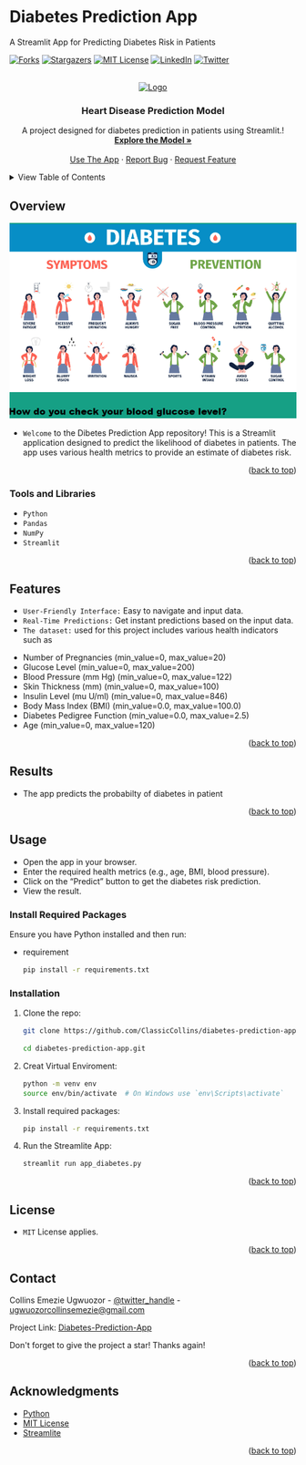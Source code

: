 # Diabetes Prediction App
A Streamlit App for Predicting Diabetes Risk in Patients
<!-- Improved compatibility of back to top link: See: https://github.com/ClassicCollins/diabetes-prediction-app/back2top -->
<a id="readme-top"></a>
<!--
*** Thanks for checking out diabetes-prediction-app project. 
*** Thanks for checking out my project!
-->



<!-- PROJECT SHIELDS -->
<!--
*** I'm using markdown "reference style" links for readability.
*** Reference links are enclosed in brackets [ ] instead of parentheses ( ).
*** See the bottom of this document for the declaration of the reference variables
*** for stars-url, forks-url, etc.
*** https://www.markdownguide.org/basic-syntax/#reference-style-links 
-->
[![Forks][forks-shield]][forks-url]
[![Stargazers][stars-shield]][stars-url]
[![MIT License][license-shield]][license-url]
[![LinkedIn][linkedin-shield]][linkedin-url]
[![Twitter][twitter-shield]][twitter-url]

<!-- PROJECT LOGO -->
<br />
<div align="center">
  <a href="https://github.com/ClassicCollins/heart-disease-prediction/blob/classic/image/logo.png">
    <img src="image/logo.png" alt="Logo" width="600" height="200">
  </a>

<h3 align="center">Heart Disease Prediction Model</h3>

  <p align="center">
    A project designed for diabetes prediction in patients using Streamlit.!
    <br />
    <a href="https://github.com/ClassicCollins/diabetes-prediction-app"><strong>Explore the Model »</strong></a>
    <br />
    <br />
    <a href="https://collins-diabetes-prediction.streamlit.app/">Use The App</a>
    ·
    <a href="https://github.com/ClassicCollins/heart-disease-prediction/blob/classic/.github/ISSUE_TEMPLATE/bug-report---.md">Report Bug</a>
    ·
    <a href="https://github.com/ClassicCollins/heart-disease-prediction/blob/classic/.github/ISSUE_TEMPLATE/feature-request-form---.md">Request Feature</a>
  </p>
</div>


<!-- TABLE OF CONTENTS -->
<details>
  <summary>View Table of Contents</summary>
  <ol>
    <li>
      <a href="#overview">Overview</a>
      <ul>
        <li><a href="#project-Goal">Project Goal</a></li>
        <li><a href="#tools-and-libraries">Tools and Libraries</a></li>
        <li><a href="#features">Features</a></li>
        <li><a href="#results">Results</a></li>
      </ul>
    </li>
    <li>
      <a href="#usage">Usage</a>
      <ul>
        <li><a href="#Required-Packages">Required Packages</a></li>
        <li><a href="#installation">Installation</a></li>
      </ul>
    </li>
    <li><a href="#license">License</a></li>
    <li><a href="#contact">Contact</a></li>
    <li><a href="#acknowledgments">Acknowledgments</a></li>
  </ol>
</details>



<!-- ABOUT THE PROJECT -->
## Overview

[![Product Name Screen Shot][product-screenshot]](https://collins-diabetes-prediction.streamlit.app)

* `Welcome` to the Dibetes Prediction App repository! This is a Streamlit application designed to predict the likelihood of diabetes in patients. The app uses various health metrics to provide an estimate of diabetes risk.

<p align="right">(<a href="#readme-top">back to top</a>)</p>


### Tools and Libraries

* `Python`
* `Pandas`
* `NumPy`
* `Streamlit`

<p align="right">(<a href="#readme-top">back to top</a>)</p>

<!-- FEATURES -->
## Features
* `User-Friendly Interface:` Easy to navigate and input data.
* `Real-Time Predictions:` Get instant predictions based on the input data.
* `The dataset:` used for this project includes various health indicators such as
- Number of Pregnancies      (min_value=0, max_value=20)     
- Glucose Level              (min_value=0, max_value=200)
- Blood Pressure (mm Hg)     (min_value=0, max_value=122)
- Skin Thickness (mm)        (min_value=0, max_value=100)
- Insulin Level (mu U/ml)    (min_value=0, max_value=846)
- Body Mass Index (BMI)      (min_value=0.0, max_value=100.0)
- Diabetes Pedigree Function (min_value=0.0, max_value=2.5)
- Age                        (min_value=0, max_value=120)


<p align="right">(<a href="#readme-top">back to top</a>)</p>

<!-- RESULTS -->
## Results
* The app predicts the probabilty of diabetes in patient
  
<p align="right">(<a href="#readme-top">back to top</a>)</p>

<!-- GETTING STARTED -->
## Usage

* Open the app in your browser.
* Enter the required health metrics (e.g., age, BMI, blood pressure).
* Click on the “Predict” button to get the diabetes risk prediction.
* View the result.

### Install Required Packages

Ensure you have Python installed and then run:
* requirement
  ```sh
  pip install -r requirements.txt
  ```

### Installation

1. Clone the repo:
   ```sh
   git clone https://github.com/ClassicCollins/diabetes-prediction-app.git
   ```
   ```sh
   cd diabetes-prediction-app.git
   ```
2. Creat Virtual Enviroment:  
   ```sh
   python -m venv env
   source env/bin/activate  # On Windows use `env\Scripts\activate`
   ``` 
3. Install required packages:
   ```sh
   pip install -r requirements.txt
   ```
4. Run the Streamlite App:
   ```sh
   streamlit run app_diabetes.py
   ```
   
<p align="right">(<a href="#readme-top">back to top</a>)</p>

<!-- LICENCE -->
## License
* `MIT` License applies.
  
<p align="right">(<a href="#readme-top">back to top</a>)</p>

<!-- CONTACT -->
## Contact

Collins Emezie Ugwuozor - [@twitter_handle](https://x.com/ClassicCollins2) - ugwuozorcollinsemezie@gmail.com

Project Link: [Diabetes-Prediction-App](https://github.com/ClassicCollins/diabetes-prediction-app)

Don't forget to give the project a star! Thanks again!

<p align="right">(<a href="#readme-top">back to top</a>)</p>



<!-- ACKNOWLEDGMENTS -->
## Acknowledgments


* [Python](https://www.python.org)
* [MIT License](https://opensource.org/license/mit)
* [Streamlite](https://streamlit.io/)

<p align="right">(<a href="#readme-top">back to top</a>)</p>


<!-- MARKDOWN LINKS & IMAGES -->
<!-- https://www.markdownguide.org/basic-syntax/#reference-style-links -->
[contributors-shield]: https://img.shields.io/github/contributors/ClassicCollins/heart-disease-prediction.svg?style=for-the-badge
[contributors-url]: https://github.com/ClassicCollins/heart-disease-prediction/contributors
[twitter-shield]: https://img.shields.io/badge/-Twitter-black.svg?style=for-the-badge&logo=x&colorB=555
[twitter-url]: https://x.com/ClassicCollins2
[traffic-shield]: https://img.shields.io/github/traffic/ClassicCollins/heart-disease-prediction.svg?style=for-the-badge
[traffic-url]: https://github.com/ClassicCollins/heart-disease-prediction/traffic
[forks-shield]: https://img.shields.io/github/forks/ClassicCollins/heart-disease-prediction.svg?style=for-the-badge
[forks-url]: https://github.com/ClassicCollins/heart-disease-prediction/forks
[stars-shield]: https://img.shields.io/github/stars/ClassicCollins/heart-disease-prediction.svg?style=for-the-badge
[stars-url]: https://github.com/ClassicCollins/heart-disease-prediction/stargazers
[issues-shield]: https://img.shields.io/github/issues/ClassicCollins/heart-disease-prediction.svg?style=for-the-badge
[issues-url]: https://github.com/ClassicCollins/heart-disease-prediction/issues
[license-shield]: https://img.shields.io/github/license/ClassicCollins/heart-disease-prediction.svg?style=for-the-badge
[license-url]: https://github.com/ClassicCollins/heart-disease-prediction/blob/master/LICENSE.txt
[linkedin-shield]: https://img.shields.io/badge/-LinkedIn-white.svg?style=for-the-badge&logo=linkedin&colorB=blue
[linkedin-url]: https://linkedin.com/in/collins-ugwuozor
[product-screenshot]: image/screenshot.png
